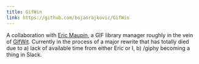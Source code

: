 ```yaml
---
title: GifWin
link: https://github.com/bojanrajkovic/GifWin
---
```


A collaboration with [Eric Maupin][ermau], a GIF library manager roughly in the
vein of [GifWit][gifwit]. Currently in the process of a major rewrite that has
totally died due to a) lack of available time from either Eric or I, b)
/giphy becoming a thing in Slack.

[ermau]: https://twitter.com/ermau
[gifwit]: https://gifwit.com